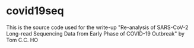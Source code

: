 # covid19seq

This is the source code used for the write-up "Re-analysis of SARS-CoV-2 Long-read Sequencing Data from Early Phase of COVID-19 Outbreak" by Tom C.C. HO
